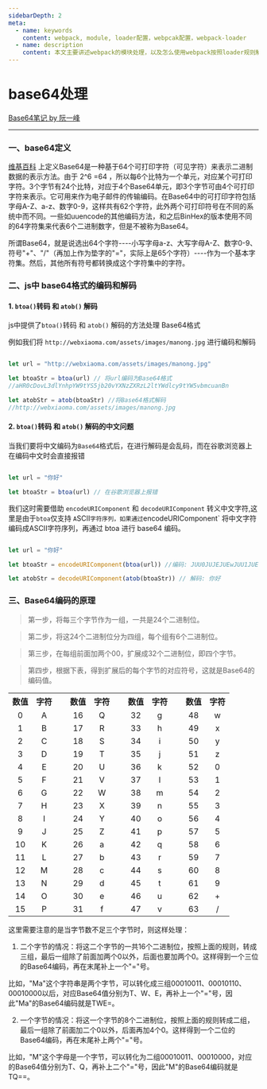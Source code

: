 ```yaml
---
sidebarDepth: 2
meta:
  - name: keywords
    content: webpack, module, loader配置，webpcak配置，webpack-loader
  - name: description
    content: 本文主要讲述webpack的模块处理，以及怎么使用webpack按照loader规则解析编译文件。
---
```



# base64处理

[Base64笔记 by 阮一峰](http://www.ruanyifeng.com/blog/2008/06/base64.html)

---

### 一、base64定义

[维基百科](https://zh.wikipedia.org/wiki/Base64) 上定义Base64是一种基于64个可打印字符（可见字符）来表示二进制数据的表示方法。由于 2^6 =64 ，所以每6个比特为一个单元，对应某个可打印字符。3个字节有24个比特，对应于4个Base64单元，即3个字节可由4个可打印字符来表示。它可用来作为电子邮件的传输编码。在Base64中的可打印字符包括字母A-Z、a-z、数字0-9，这样共有62个字符，此外两个可打印符号在不同的系统中而不同。一些如uuencode的其他编码方法，和之后BinHex的版本使用不同的64字符集来代表6个二进制数字，但是不被称为Base64。


所谓Base64，就是说选出64个字符----小写字母a-z、大写字母A-Z、数字0-9、符号"+"、"/"（再加上作为垫字的"="，实际上是65个字符）----作为一个基本字符集。然后，其他所有符号都转换成这个字符集中的字符。


### 二、js中 base64格式的编码和解码


#### 1. `btoa()`转码 和 `atob()` 解码

js中提供了`btoa()`转码 和 `atob()` 解码的方法处理 Base64格式

例如我们将 `http://webxiaoma.com/assets/images/manong.jpg` 进行编码和解码

```JavaScript

let url = "http://webxiaoma.com/assets/images/manong.jpg"

let btoaStr = btoa(url) // 将url编码为Base64格式
//aHR0cDovL3dlYnhpYW9tYS5jb20vYXNzZXRzL2ltYWdlcy9tYW5vbmcuanBn

let atobStr = atob(btoaStr) //将Base64格式解码
//http://webxiaoma.com/assets/images/manong.jpg
```


#### 2. `btoa()`转码 和 `atob()` 解码的中文问题



当我们要将中文编码为`Base64`格式后，在进行解码是会乱码，而在谷歌浏览器上在编码中文时会直接报错

```JavaScript

let url = "你好"

let btoaStr = btoa(url) // 在谷歌浏览器上报错

```

我们这时需要借助 `encodeURIComponent` 和 `decodeURIComponent` 转义中文字符,这里是由于` btoa `仅支持 `A`SCII` 字符序列，如果通过 `encodeURIComponent` 将中文字符编码成ASCII字符序列，再通过 btoa 进行 base64 编码。



```JavaScript

let url = "你好"

let btoaStr = encodeURIComponent(btoa(url)) //编码: JUU0JUJEJUEwJUU1JUE1JUJE

let atobStr = decodeURIComponent(atob(btoaStr)) // 解码: 你好

```


### 三、Base64编码的原理


> 第一步，将每三个字节作为一组，一共是24个二进制位。

> 第二步，将这24个二进制位分为四组，每个组有6个二进制位。

> 第三步，在每组前面加两个00，扩展成32个二进制位，即四个字节。

> 第四步，根据下表，得到扩展后的每个字节的对应符号，这就是Base64的编码值。

<table class="wikitable" style="text-align:center">

<tbody><tr>
<th scope="col">数值</th>
<th scope="col">字符
</th>
<td rowspan="18">&nbsp;
</td>
<th scope="col">数值</th>
<th scope="col">字符
</th>
<td rowspan="18">&nbsp;
</td>
<th scope="col">数值</th>
<th scope="col">字符
</th>
<td rowspan="18">&nbsp;
</td>
<th scope="col">数值</th>
<th scope="col">字符
</th></tr>
<tr>
<td>0</td>
<td>A</td>
<td>16</td>
<td>Q</td>
<td>32</td>
<td>g</td>
<td>48</td>
<td>w
</td></tr>
<tr>
<td>1</td>
<td>B</td>
<td>17</td>
<td>R</td>
<td>33</td>
<td>h</td>
<td>49</td>
<td>x
</td></tr>
<tr>
<td>2</td>
<td>C</td>
<td>18</td>
<td>S</td>
<td>34</td>
<td>i</td>
<td>50</td>
<td>y
</td></tr>
<tr>
<td>3</td>
<td>D</td>
<td>19</td>
<td>T</td>
<td>35</td>
<td>j</td>
<td>51</td>
<td>z
</td></tr>
<tr>
<td>4</td>
<td>E</td>
<td>20</td>
<td>U</td>
<td>36</td>
<td>k</td>
<td>52</td>
<td>0
</td></tr>
<tr>
<td>5</td>
<td>F</td>
<td>21</td>
<td>V</td>
<td>37</td>
<td>l</td>
<td>53</td>
<td>1
</td></tr>
<tr>
<td>6</td>
<td>G</td>
<td>22</td>
<td>W</td>
<td>38</td>
<td>m</td>
<td>54</td>
<td>2
</td></tr>
<tr>
<td>7</td>
<td>H</td>
<td>23</td>
<td>X</td>
<td>39</td>
<td>n</td>
<td>55</td>
<td>3
</td></tr>
<tr>
<td>8</td>
<td>I</td>
<td>24</td>
<td>Y</td>
<td>40</td>
<td>o</td>
<td>56</td>
<td>4
</td></tr>
<tr>
<td>9</td>
<td>J</td>
<td>25</td>
<td>Z</td>
<td>41</td>
<td>p</td>
<td>57</td>
<td>5
</td></tr>
<tr>
<td>10</td>
<td>K</td>
<td>26</td>
<td>a</td>
<td>42</td>
<td>q</td>
<td>58</td>
<td>6
</td></tr>
<tr>
<td>11</td>
<td>L</td>
<td>27</td>
<td>b</td>
<td>43</td>
<td>r</td>
<td>59</td>
<td>7
</td></tr>
<tr>
<td>12</td>
<td>M</td>
<td>28</td>
<td>c</td>
<td>44</td>
<td>s</td>
<td>60</td>
<td>8
</td></tr>
<tr>
<td>13</td>
<td>N</td>
<td>29</td>
<td>d</td>
<td>45</td>
<td>t</td>
<td>61</td>
<td>9
</td></tr>
<tr>
<td>14</td>
<td>O</td>
<td>30</td>
<td>e</td>
<td>46</td>
<td>u</td>
<td>62</td>
<td>+
</td></tr>
<tr>
<td>15</td>
<td>P</td>
<td>31</td>
<td>f</td>
<td>47</td>
<td>v</td>
<td>63</td>
<td>/
</td></tr></tbody></table>


这里需要注意的是当字节数不足三个字节时，则这样处理：


1. 二个字节的情况：将这二个字节的一共16个二进制位，按照上面的规则，转成三组，最后一组除了前面加两个0以外，后面也要加两个0。这样得到一个三位的Base64编码，再在末尾补上一个"="号。

比如，"Ma"这个字符串是两个字节，可以转化成三组00010011、00010110、00010000以后，对应Base64值分别为T、W、E，再补上一个"="号，因此"Ma"的Base64编码就是TWE=。

2. 一个字节的情况：将这一个字节的8个二进制位，按照上面的规则转成二组，最后一组除了前面加二个0以外，后面再加4个0。这样得到一个二位的Base64编码，再在末尾补上两个"="号。

比如，"M"这个字母是一个字节，可以转化为二组00010011、00010000，对应的Base64值分别为T、Q，再补上二个"="号，因此"M"的Base64编码就是TQ==。



